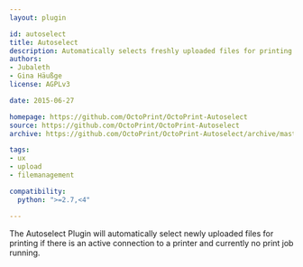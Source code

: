 ```yaml
---
layout: plugin

id: autoselect
title: Autoselect
description: Automatically selects freshly uploaded files for printing if no print job is currently active.
authors:
- Jubaleth
- Gina Häußge
license: AGPLv3

date: 2015-06-27

homepage: https://github.com/OctoPrint/OctoPrint-Autoselect
source: https://github.com/OctoPrint/OctoPrint-Autoselect
archive: https://github.com/OctoPrint/OctoPrint-Autoselect/archive/master.zip

tags:
- ux
- upload
- filemanagement

compatibility:
  python: ">=2.7,<4"

---
```


The Autoselect Plugin will automatically select newly uploaded files for
printing if there is an active connection to a printer and currently no print
job running.
